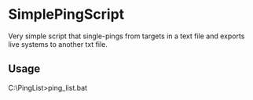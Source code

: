 # SimplePingScript
Very simple script that single-pings from targets in a text file and exports live systems to another txt file.

## Usage
C:\PingList>ping_list.bat
